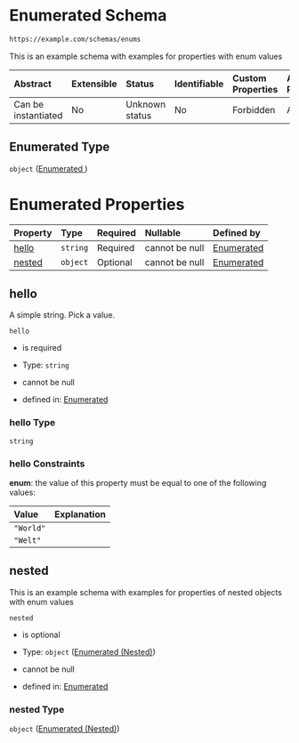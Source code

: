 # Enumerated  Schema

```txt
https://example.com/schemas/enums
```

This is an example schema with examples for properties with enum values

| Abstract            | Extensible | Status         | Identifiable | Custom Properties | Additional Properties | Access Restrictions | Defined In                                                                         |
| :------------------ | :--------- | :------------- | :----------- | :---------------- | :-------------------- | :------------------ | :--------------------------------------------------------------------------------- |
| Can be instantiated | No         | Unknown status | No           | Forbidden         | Allowed               | none                | [enums.schema.json](../generated-schemas/enums.schema.json "open original schema") |

## Enumerated  Type

`object` ([Enumerated ](enums.md))

# Enumerated  Properties

| Property          | Type     | Required | Nullable       | Defined by                                                                                                  |
| :---------------- | :------- | :------- | :------------- | :---------------------------------------------------------------------------------------------------------- |
| [hello](#hello)   | `string` | Required | cannot be null | [Enumerated ](enums-properties-hello.md "https://example.com/schemas/enums#/properties/hello")              |
| [nested](#nested) | `object` | Optional | cannot be null | [Enumerated ](enums-properties-enumerated-nested.md "https://example.com/schemas/enums#/properties/nested") |

## hello

A simple string. Pick a value.

`hello`

*   is required

*   Type: `string`

*   cannot be null

*   defined in: [Enumerated ](enums-properties-hello.md "https://example.com/schemas/enums#/properties/hello")

### hello Type

`string`

### hello Constraints

**enum**: the value of this property must be equal to one of the following values:

| Value     | Explanation |
| :-------- | :---------- |
| `"World"` |             |
| `"Welt"`  |             |

## nested

This is an example schema with examples for properties of nested objects with enum values

`nested`

*   is optional

*   Type: `object` ([Enumerated (Nested)](enums-properties-enumerated-nested.md))

*   cannot be null

*   defined in: [Enumerated ](enums-properties-enumerated-nested.md "https://example.com/schemas/enums#/properties/nested")

### nested Type

`object` ([Enumerated (Nested)](enums-properties-enumerated-nested.md))
